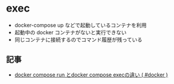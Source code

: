 # exec

- docker-compose up などで起動しているコンテナを利用
- 起動中の docker コンテナがないと実行できない
- 同じコンテナに接続するのでコマンド履歴が残っている


## 記事

- [docker compose run とdocker compose execの違い ( #docker )](https://qiita.com/YumaInaura/items/39abf610dc322e83d5b3)
